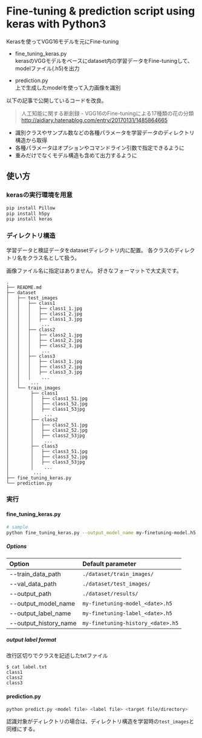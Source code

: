 # Fine-tuning & prediction script using keras with Python3
Kerasを使ってVGG16モデルを元にFine-tuning

* fine_tuning_keras.py  
kerasのVGGモデルをベースにdataset内の学習データをFine-tuningして、modelファイル(.h5)を出力

* prediction.py  
上で生成したmodelを使って入力画像を識別


以下の記事で公開しているコードを改良。  
> 人工知能に関する断創録 - VGG16のFine-tuningによる17種類の花の分類
> <http://aidiary.hatenablog.com/entry/20170131/1485864665>

* 識別クラスやサンプル数などの各種パラメータを学習データのディレクトリ構造から取得
* 各種パラメータはオプションやコマンドライン引数で指定できるように
* 重みだけでなくモデル構造も含めて出力するように


## 使い方
### kerasの実行環境を用意

```bash
pip install Pillow
pip install h5py
pip install keras
```

### ディレクトリ構造
学習データと検証データをdatasetディレクトリ内に配置。
各クラスのディレクトリ名をクラス名として扱う。

画像ファイル名に指定はありません。
好きなフォーマットで大丈夫です。

```
.
├── README.md
├── dataset
│   ├── test_images
│   │   ├── class1
│   │   │   ├── class1_1.jpg
│   │   │   ├── class1_2.jpg
│   │   │   ├── class1_3.jpg
│   │   │    ...
│   │   ├── class2
│   │   │   ├── class2_1.jpg
│   │   │   ├── class2_2.jpg
│   │   │   ├── class2_3.jpg
│   │   │    ...
│   │   ├── class3
│   │   │   ├── class3_1.jpg
│   │   │   ├── class3_2.jpg
│   │   │   ├── class3_3.jpg
│   │   │    ...
│   │    ...
│   └── train_images
│        ├── class1
│        │   ├── class1_51.jpg
│        │   ├── class1_52.jpg
│        │   ├── class1_53jpg
│        │    ...
│        ├── class2
│        │   ├── class2_51.jpg
│        │   ├── class2_52.jpg
│        │   ├── class2_53jpg
│        │    ...
│        ├── class3
│        │   ├── class3_51.jpg
│        │   ├── class3_52.jpg
│        │   ├── class3_53jpg
│        │    ...
│         ...
├── fine_tuning_keras.py
└── prediction.py
```

### 実行

#### fine_tuning_keras.py

```bash
# sample
python fine_tuning_keras.py --output_model_name my-finetuning-model.h5
```

##### Options

| Option                | Default parameter                  |
|:----------------------|:-----------------------------------|
| --train_data_path     | `./dataset/train_images/`          |
| --val_data_path       | `./dataset/test_images/`           |
| --output_path         | `./dataset/results/`               |
| --output_model_name   | `my-finetuning-model_<date>.h5`    |
| --output_label_name   | `my-finetuning-label_<date>.h5`    |
| --output_history_name | `my-finetuning-history_<date>.h5`  |

##### output label format
改行区切りでクラスを記述したtxtファイル

```
$ cat label.txt
class1
class2
class3
```



#### prediction.py

```bash
python predict.py <model file> <label file> <target file/directory>
```

認識対象がディレクトリの場合は、ディレクトリ構造を学習時の`test_images`と同様にする。
